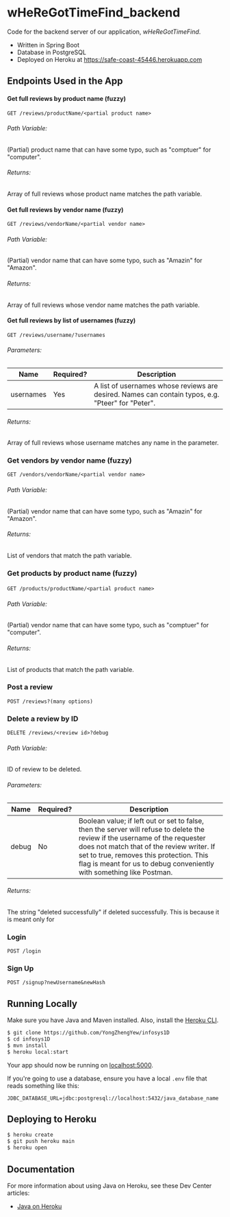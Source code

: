 # wHeReGotTimeFind_backend

Code for the backend server of our application, *wHeReGotTimeFind*.

- Written in Spring Boot
- Database in PostgreSQL
- Deployed on Heroku at https://safe-coast-45446.herokuapp.com

## Endpoints Used in the App






#### Get full reviews by product name (fuzzy)​

`GET /reviews/productName/<partial product name>`
###### Path Variable:
(Partial) product name that can have some typo, such as "comptuer" for "computer".
###### Returns:
Array of full reviews whose product name matches the path variable.







#### Get full reviews by vendor name (fuzzy)​

`GET /reviews/vendorName/<partial vendor name>`
###### Path Variable:
(Partial) vendor name that can have some typo, such as "Amazin" for "Amazon".​
###### Returns:
Array of full reviews whose vendor name matches the path variable.







#### Get full reviews by list of usernames (fuzzy)​

`GET /reviews/username/?usernames​`
###### Parameters:
|Name|Required?|Description|
|-|-|-|
|usernames|Yes|A list of usernames whose reviews are desired. Names can contain typos, e.g. "Pteer" for "Peter".|
###### Returns:
Array of full reviews whose username matches any name in the parameter.







### Get vendors by vendor name (fuzzy)​

`GET /vendors/vendorName/<partial vendor name>`

###### Path Variable:
(Partial) vendor name that can have some typo, such as "Amazin" for "Amazon".​
###### Returns:
List of vendors that match the path variable.








### Get products by product name (fuzzy)​

`GET /products/productName/<partial product name>`​
###### Path Variable:
(Partial) vendor name that can have some typo, such as "comptuer" for "computer".​
###### Returns:
List of products that match the path variable.






### Post a review​

`POST /reviews?(many options)​`








### Delete a review by ID

`DELETE /reviews/<review id>?debug​`

###### Path Variable:
ID of review to be deleted.
###### Parameters:
|Name|Required?|Description|
|-|-|-|
|debug|No|Boolean value; if left out or set to false, then the server will refuse to delete the review if the username of the requester does not match that of the review writer. If set to true, removes this protection. This flag is meant for us to debug conveniently with something like Postman.
###### Returns:
The string "deleted successfully" if deleted successfully. This is because it is meant only for 






### Login​

`POST /login​`








### Sign Up​

`POST /signup?newUsername&newHash​`



## Running Locally

Make sure you have Java and Maven installed.  Also, install the [Heroku CLI](https://cli.heroku.com/).

```sh
$ git clone https://github.com/YongZhengYew/infosys1D
$ cd infosys1D
$ mvn install
$ heroku local:start
```

Your app should now be running on [localhost:5000](http://localhost:5000/).

If you're going to use a database, ensure you have a local `.env` file that reads something like this:

```
JDBC_DATABASE_URL=jdbc:postgresql://localhost:5432/java_database_name
```

## Deploying to Heroku

```sh
$ heroku create
$ git push heroku main
$ heroku open
```

## Documentation

For more information about using Java on Heroku, see these Dev Center articles:

- [Java on Heroku](https://devcenter.heroku.com/categories/java)
